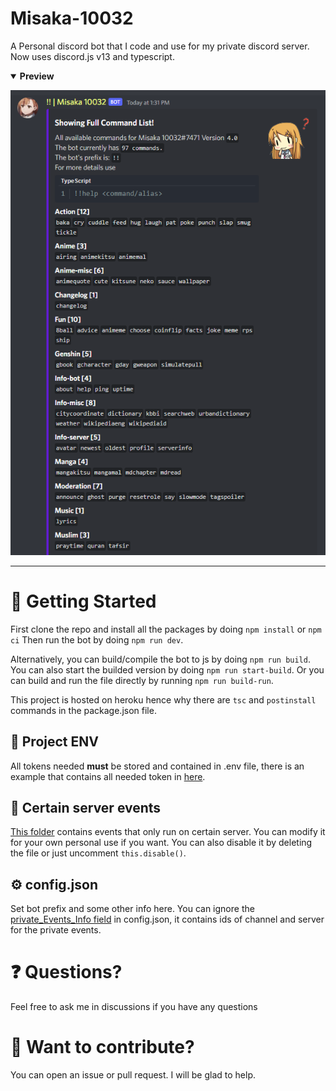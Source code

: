 # Misaka-10032

A Personal discord bot that I code and use for my private discord server. Now uses discord.js v13 and typescript.

<details open>
  <summary><b>Preview</b></summary>
  <p align="center">
    <img src="https://raw.githubusercontent.com/Dadangdut33/Misaka-10032-ts/master/preview.png">
  </p>
</details>

---

# 📌 Getting Started

First clone the repo and install all the packages by doing `npm install` or `npm ci` Then run the bot by doing `npm run dev`.

Alternatively, you can build/compile the bot to js by doing `npm run build`. You can also start the builded version by doing `npm run start-build`. Or you can build and run the file directly by running `npm run build-run`.

This project is hosted on heroku hence why there are `tsc` and `postinstall` commands in the package.json file.

## 🔑 Project ENV

All tokens needed **must** be stored and contained in .env file, there is an example that contains all needed token in [here](.env.example).

## 🔏 Certain server events

[This folder](src/modules/events/private/) contains events that only run on certain server. You can modify it for your own personal use if you want. You can also disable it by deleting the file or just uncomment `this.disable()`.

## ⚙ config.json

Set bot prefix and some other info here. You can ignore the [private_Events_Info field](src/config.json) in config.json, it contains ids of channel and server for the private events.

# ❓ Questions?

Feel free to ask me in discussions if you have any questions

# 🚀 Want to contribute?

You can open an issue or pull request. I will be glad to help.
